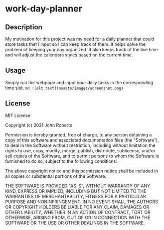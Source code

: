 # work-day-planner
## Description
My motivation for this project was my need for a daily planner that could store tasks that I input so I can keep track of them.
It helps solve the problem of keeping your day organized. It also keeps track of the live time and will adjust the calendars styles based on the current time.
## Usage
Simply run the webpage and input your daily tasks in the corresponding time slot. 
    ```md
    ![alt text](assets/images/screenshot.png)
    ```

## License
MIT License

Copyright (c) 2021 John Roberts

Permission is hereby granted, free of charge, to any person obtaining a copy
of this software and associated documentation files (the "Software"), to deal
in the Software without restriction, including without limitation the rights
to use, copy, modify, merge, publish, distribute, sublicense, and/or sell
copies of the Software, and to permit persons to whom the Software is
furnished to do so, subject to the following conditions:

The above copyright notice and this permission notice shall be included in all
copies or substantial portions of the Software.

THE SOFTWARE IS PROVIDED "AS IS", WITHOUT WARRANTY OF ANY KIND, EXPRESS OR
IMPLIED, INCLUDING BUT NOT LIMITED TO THE WARRANTIES OF MERCHANTABILITY,
FITNESS FOR A PARTICULAR PURPOSE AND NONINFRINGEMENT. IN NO EVENT SHALL THE
AUTHORS OR COPYRIGHT HOLDERS BE LIABLE FOR ANY CLAIM, DAMAGES OR OTHER
LIABILITY, WHETHER IN AN ACTION OF CONTRACT, TORT OR OTHERWISE, ARISING FROM,
OUT OF OR IN CONNECTION WITH THE SOFTWARE OR THE USE OR OTHER DEALINGS IN THE
SOFTWARE.
